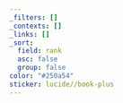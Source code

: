 ```yaml
---
_filters: []
_contexts: []
_links: []
_sort:
  field: rank
  asc: false
  group: false
color: "#250a54"
sticker: lucide//book-plus
---
```

